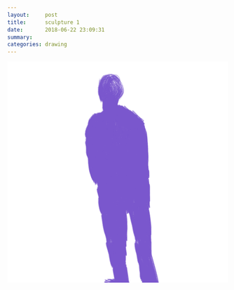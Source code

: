 ```yaml
---
layout:     post
title:      sculpture 1
date:       2018-06-22 23:09:31
summary:    
categories: drawing
---
```

![sculpture 1](/images/diary/sculpture-1.png ".")
